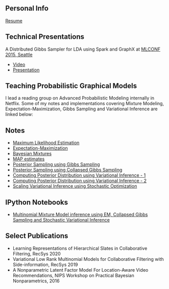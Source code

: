 ## Personal Info
[Resume](https://drive.google.com/file/d/0B7i2iJCV3z-8bEdWUVVnMkgxVGs/view?usp=sharing)

## Technical Presentations
A Distributed Gibbs Sampler for LDA using Spark and GraphX at [MLCONF 2015, Seattle](http://mlconf.com/mlconf-2015-sea/)

* [Video](https://youtu.be/3pEugSc1HdQ)
* [Presentation](http://www.slideshare.net/ehtshamelahi/ml-conf-seattle-2015)

## Teaching Probabilistic Graphical Models 
I lead a reading group on Advanced Probabilistic Modeling internally in Netflix. Some of my notes and implementations covering Mixture Modeling, Expectation-Maximization, Gibbs Sampling and Variational Inference are linked below:

## Notes
* [Maximum Likelihood Estimation](https://drive.google.com/file/d/0B7i2iJCV3z-8RmswV2t4LWxCcGM/view?usp=sharing)
* [Expectation-Maximization](https://drive.google.com/file/d/0B7i2iJCV3z-8TTJnQlMwcjZsSW8/view?usp=sharing)
* [Bayesian Mixtures](https://drive.google.com/file/d/0B7i2iJCV3z-8ZHA5MmRHRDFVcTg/view?usp=sharing)
* [MAP estimates](https://drive.google.com/file/d/0B7i2iJCV3z-8VDUtOW14WWhhMXc/view?usp=sharing)
* [Posterior Sampling using Gibbs Sampling](https://drive.google.com/file/d/0B7i2iJCV3z-8eGkwRElGdk82Unc/view?usp=sharing)
* [Posterior Sampling using Collapsed Gibbs Sampling](https://drive.google.com/file/d/0B7i2iJCV3z-8Z0VOOTFGNkVaYnM/view?usp=sharing)
* [Computing Posterior Distribution using Variational Inference - 1](https://drive.google.com/file/d/0B7i2iJCV3z-8bU80cldIaVY3dUE/view?usp=sharing)
* [Computing Posterior Distribution using Variational Inference - 2](https://drive.google.com/file/d/0B7i2iJCV3z-8LVNhOHhIcWNCQXc/view?usp=sharing)
* [Scaling Variational Inference using Stochastic Optimization](https://drive.google.com/file/d/0B7i2iJCV3z-8RlVZcmNZMVQ0bm8/view?usp=sharing)

## IPython Notebooks
* [Multinomial Mixture Model inference using EM, Collapsed Gibbs Sampling and Stochastic Variational Inference](https://github.com/ehtsham/ehtsham.github.io/blob/master/MixtureModeling.ipynb)

## Select Publications
* Learning Representations of Hierarchical Slates in Collaborative Filtering, RecSys 2020
* Variational Low Rank Multinomial Models for Collaborative Filtering with Side-information, RecSys 2019
* A Nonparametric Latent Factor Model For Location-Aware Video Recommendations, NIPS Workshop on Practical Bayesian Nonparametrics, 2016
